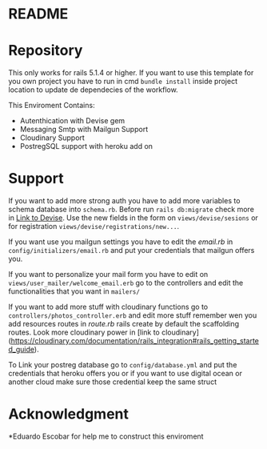 # README

# Repository

This only works for rails 5.1.4 or higher. If you want to use this template for you own project you have to run in cmd `bundle install` inside project location to update de dependecies of the workflow.

This Enviroment Contains:

* Autenthication with Devise gem
* Messaging Smtp with Mailgun Support
* Cloudinary Support
* PostregSQL support with heroku add on

# Support

If you want to add more strong auth you have to add more variables to schema database into `schema.rb`. Before run `rails db:migrate` check more in [Link to Devise](https://github.com/plataformatec/devise). Use the new fields  in the form on `views/devise/sesions` or for registration `views/devise/registrations/new...`. 

If you want use you mailgun settings you have to edit the *email.rb* in `config/initializers/email.rb` and put your credentials that mailgun offers you. 

If you want to personalize your mail form you have to edit on `views/user_mailer/welcome_email.erb` go to the controllers and edit the functionalities that you want in `mailers/` 

If you want to add more stuff with cloudinary functions go to `controllers/photos_controller.erb` and edit more stuff remember wen you add resources routes in *route.rb* rails create by default the scaffolding routes. Look more cloudinary power in [link to cloudinary] (https://cloudinary.com/documentation/rails_integration#rails_getting_started_guide).

To Link your postreg database go to `config/database.yml` and put the credentials that heroku offers you or if you want to use digital ocean or another cloud make sure those credential keep the same struct

# Acknowledgment

*Eduardo Escobar  for help me to construct this enviroment

